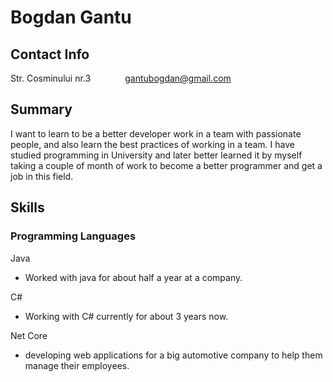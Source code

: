 # Bogdan Gantu

## Contact Info

Str. Cosminului nr.3&nbsp;&nbsp;&nbsp;&nbsp;&nbsp;&nbsp;&nbsp;&nbsp;&nbsp;&nbsp;&nbsp;&nbsp;&nbsp; gantubogdan@gmail.com

## Summary

I want to learn to be a better developer work in a team with passionate people, and also learn the best practices of working in a team. I have studied programming in University and later better learned it by myself taking a couple of month of work to become a better programmer and get a job in this field.

## Skills

### Programming Languages

Java

- Worked with java for about half a year at a company.

C#

- Working with C# currently for about 3 years now.

Net Core

- developing web applications for a big automotive company to help them manage their employees.
